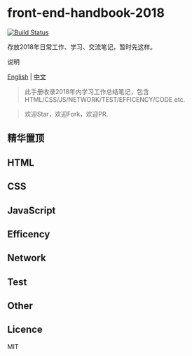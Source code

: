 # front-end-handbook-2018
[![Build Status](https://travis-ci.org/Cui-y/awesome-chrome-plugin-recommends.svg)](https://travis-ci.org/Cui-y/awesome-chrome-plugin-recommends.svg)

存放2018年日常工作、学习、交流笔记，暂时先这样。


说明

[English](README.md) | [中文](REAMDE-cn.md)

> 此手册收录2018年内学习工作总结笔记，包含HTML/CSS/JS/NETWORK/TEST/EFFICENCY/CODE etc.

> 欢迎Star，欢迎Fork，欢迎PR.

## 精华置顶


## HTML


## CSS


## JavaScript


## Efficency


## Network


## Test


## Other


## Licence

MIT
